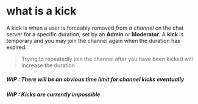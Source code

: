 # what is a kick

A kick is when a user is forceably removed _from a channel_ on the chat server for a specific duration, set by an **Admin** or **Moderator**. A **kick** is temporary and you may join the channel again when the duration has expired.

> Trying to repeatedly join the channel after you have been kicked will increase the duration

##### WIP : There will be an obvious time limit for channel kicks eventually

##### WIP : Kicks are currently impossible